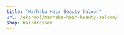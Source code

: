 ```yaml
---
title: "Marhaba Hair Beauty Saloon"
url: /ekarool/marhaba-hair-beauty-saloon/
shop: hairdresser
---
```

